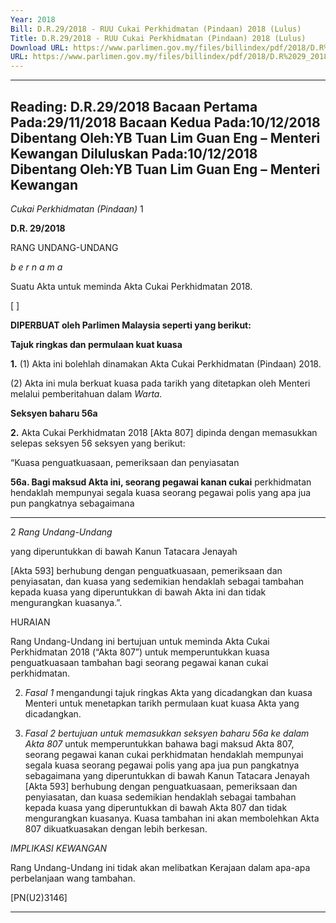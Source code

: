 ```yaml
---
Year: 2018
Bill: D.R.29/2018 - RUU Cukai Perkhidmatan (Pindaan) 2018 (Lulus)
Title: D.R.29/2018 - RUU Cukai Perkhidmatan (Pindaan) 2018 (Lulus)
Download URL: https://www.parlimen.gov.my/files/billindex/pdf/2018/D.R%2029_2018%20-%20bm.pdf
URL: https://www.parlimen.gov.my/files/billindex/pdf/2018/D.R%2029_2018%20-%20bm.pdf
---
```

---
Reading:
D.R.29/2018
Bacaan Pertama Pada:29/11/2018
Bacaan Kedua Pada:10/12/2018
Dibentang Oleh:YB Tuan Lim Guan Eng – Menteri Kewangan
Diluluskan Pada:10/12/2018
Dibentang Oleh:YB Tuan Lim Guan Eng – Menteri Kewangan
---

_Cukai Perkhidmatan (Pindaan)_ 1

**D.R. 29/2018**

RANG UNDANG-UNDANG

_b e r n a m a_

Suatu Akta untuk meminda Akta Cukai Perkhidmatan 2018.

[ ]

**DIPERBUAT oleh Parlimen Malaysia seperti yang berikut:**

**Tajuk ringkas dan permulaan kuat kuasa**

**1.** (1) Akta ini bolehlah dinamakan Akta Cukai Perkhidmatan
(Pindaan) 2018.

(2) Akta ini mula berkuat kuasa pada tarikh yang ditetapkan
oleh Menteri melalui pemberitahuan dalam _Warta._

**Seksyen baharu 56a**

**2.** Akta Cukai Perkhidmatan 2018 [Akta 807] dipinda dengan
memasukkan selepas seksyen 56 seksyen yang berikut:

“Kuasa penguatkuasaan, pemeriksaan dan penyiasatan

**56a. Bagi maksud Akta ini, seorang pegawai kanan cukai**
perkhidmatan hendaklah mempunyai segala kuasa seorang
pegawai polis yang apa jua pun pangkatnya sebagaimana


-----

2 _Rang Undang-Undang_

yang diperuntukkan di bawah Kanun Tatacara Jenayah

[Akta 593] berhubung dengan penguatkuasaan, pemeriksaan
dan penyiasatan, dan kuasa yang sedemikian hendaklah sebagai
tambahan kepada kuasa yang diperuntukkan di bawah Akta
ini dan tidak mengurangkan kuasanya.”.

HURAIAN

Rang Undang-Undang ini bertujuan untuk meminda Akta Cukai Perkhidmatan 2018
(“Akta 807”) untuk memperuntukkan kuasa penguatkuasaan tambahan bagi
seorang pegawai kanan cukai perkhidmatan.

2. _Fasal 1_ mengandungi tajuk ringkas Akta yang dicadangkan dan kuasa
Menteri untuk menetapkan tarikh permulaan kuat kuasa Akta yang dicadangkan.

3. _Fasal 2 bertujuan untuk memasukkan seksyen baharu 56a ke dalam Akta 807_
untuk memperuntukkan bahawa bagi maksud Akta 807, seorang pegawai kanan
cukai perkhidmatan hendaklah mempunyai segala kuasa seorang pegawai polis
yang apa jua pun pangkatnya sebagaimana yang diperuntukkan di bawah
Kanun Tatacara Jenayah [Akta 593] berhubung dengan penguatkuasaan,
pemeriksaan dan penyiasatan, dan kuasa sedemikian hendaklah sebagai tambahan
kepada kuasa yang diperuntukkan di bawah Akta 807 dan tidak mengurangkan
kuasanya. Kuasa tambahan ini akan membolehkan Akta 807 dikuatkuasakan
dengan lebih berkesan.

_IMPLIKASI KEWANGAN_

Rang Undang-Undang ini tidak akan melibatkan Kerajaan dalam apa-apa
perbelanjaan wang tambahan.

[PN(U2)3146]


-----

